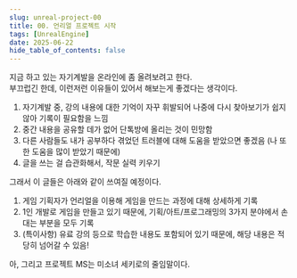 ```yaml
---
slug: unreal-project-00
title: 00. 언리얼 프로젝트 시작
tags: [UnrealEngine]
date: 2025-06-22
hide_table_of_contents: false
---
```


지금 하고 있는 자기계발을 온라인에 좀 올려보려고 한다.  
부끄럽긴 한데, 이런저런 이유들이 있어서 해보는게 좋겠다는 생각이다.

1.  자기계발 중, 강의 내용에 대한 기억이 자꾸 휘발되어 나중에 다시 찾아보기가 쉽지 않아 기록이 필요함을 느낌
2.  중간 내용을 공유할 데가 없어 단톡방에 올리는 것이 민망함
3.  다른 사람들도 내가 공부하다 겪었던 트러블에 대해 도움을 받았으면 좋겠음 (나 또한 도움을 많이 받았기 때문에)
4.  글을 쓰는 걸 습관화해서, 작문 실력 키우기

그래서 이 글들은 아래와 같이 쓰여질 예정이다.

1.  게임 기획자가 언리얼을 이용해 게임을 만드는 과정에 대해 상세하게 기록
2.  1인 개발로 게임을 만들고 있기 때문에, 기획/아트/프로그래밍의 3가지 분야에서 손 대는 부분을 모두 기록
3.  (특이사항) 유료 강의 등으로 학습한 내용도 포함되어 있기 때문에, 해당 내용은 적당히 넘어갈 수 있음!

아, 그리고 프로젝트 MS는 미소녀 세키로의 줄임말이다.